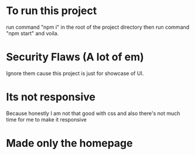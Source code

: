 # To run this project

run command "npm i" in the root of the project directory
then run command "npm start" and voila.

# Security Flaws (A lot of em)

Ignore them cause this project is just for showcase of UI.

# Its not responsive

Because honestly I am not that good with css and also there's not much time for me to make it responsive

# Made only the homepage
